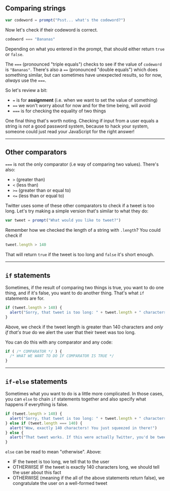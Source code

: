 ## Comparing strings

``` js
var codeword = prompt("Psst... what's the codeword?")
```

Now let's check if their codeword is correct.

``` js
codeword === "Bananas"
```

Depending on what you entered in the prompt, that should either return `true` or `false`.

The `===` (pronounced "triple equals") checks to see if the value of `codeword` is `"Bananas"`. There's also a `==` (pronounced "double equals") which does something similar, but can sometimes have unexpected results, so for now, _always_ use the `===`.

So let's review a bit:

- `=` is for __assignment__ (i.e. when we want to set the value of something)
- `==` we won't worry about for now and for the time being, will avoid
- `===` is for checking the equality of two things

One final thing that's worth noting. Checking if input from a user equals a string is _not_ a good password system, because to hack your system, someone could just read your JavaScript for the right answer!

---

## Other comparators

`===` is not the only comparator (i.e way of comparing two values). There's also:

- `>` (greater than)
- `<` (less than)
- `>=` (greater than or equal to)
- `<=` (less than or equal to)

Twitter uses some of these other comparators to check if a tweet is too long. Let's try making a simple version that's similar to what they do:

``` js
var tweet = prompt("What would you like to tweet?")
```

Remember how we checked the length of a string with `.length`? You could check if

``` js
tweet.length > 140
```

That will return `true` if the tweet is too long and `false` it's short enough.

---

## `if` statements

Sometimes, if the result of comparing two things is true, you want to do one thing, and if it's false, you want to do another thing. That's what `if` statements are for.

``` js
if (tweet.length > 140) {
  alert("Sorry, that tweet is too long: " + tweet.length + " characters.")
}
```

Above, we check if the tweet length is greater than 140 characters and _only if that's true_ do we alert the user that their tweet was too long.

You can do this with any comparator and any code:

``` js
if ( /* COMPARATOR */ ) {
  /* WHAT WE WANT TO DO IF COMPARATOR IS TRUE */
}
```

---

## `if-else` statements

Sometimes what you want to do is a little more complicated. In those cases, you can `else` to chain `if` statements together and also specify what happens if everything is false.

``` js
if (tweet.length > 140) {
  alert("Sorry, that tweet is too long: " + tweet.length + " characters.")
} else if (tweet.length === 140) {
  alert("Wow, exactly 140 characters! You just squeezed in there!")
} else {
  alert("That tweet works. If this were actually Twitter, you'd be tweetin' up a storm now!")
}
```

`else` can be read to mean "otherwise". Above:

- IF the tweet is too long, we tell that to the user
- OTHERWISE IF the tweet is exactly 140 characters long, we should tell the user about this fact
- OTHERWISE (meaning if the all of the above statements return false), we congratulate the user on a well-formed tweet
